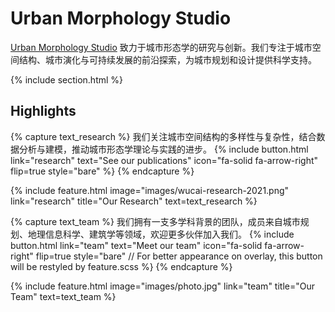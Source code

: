 ---
---

# Urban Morphology Studio

[Urban Morphology Studio](https://suyunlei.github.io/UMS/) 致力于城市形态学的研究与创新。我们专注于城市空间结构、城市演化与可持续发展的前沿探索，为城市规划和设计提供科学支持。

<!-- {%
  include button.html
  type="docs"
  link="https://greene-lab.gitbook.io/lab-website-template-docs"
%}
{%
  include button.html
  type="github"
  text="On GitHub"
  link="greenelab/lab-website-template"
%} -->

{% include section.html %}

## Highlights

{% capture text_research %}
我们关注城市空间结构的多样性与复杂性，结合数据分析与建模，推动城市形态学理论与实践的进步。
{%
  include button.html
  link="research"
  text="See our publications"
  icon="fa-solid fa-arrow-right"
  flip=true
  style="bare"
%}
{% endcapture %}

{%
  include feature.html
  image="images/wucai-research-2021.png"
  link="research"
  title="Our Research"
  text=text_research
%}

{% capture text_team %}
我们拥有一支多学科背景的团队，成员来自城市规划、地理信息科学、建筑学等领域，欢迎更多伙伴加入我们。
{%
  include button.html
  link="team"
  text="Meet our team"
  icon="fa-solid fa-arrow-right"
  flip=true
  style="bare" // For better appearance on overlay, this button will be restyled by feature.scss
%}
{% endcapture %}

{%
  include feature.html
  image="images/photo.jpg"
  link="team"
  title="Our Team"
  text=text_team
%}
